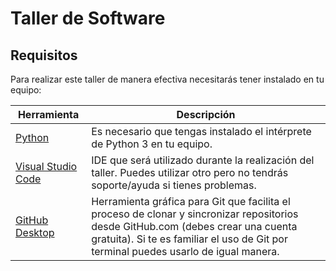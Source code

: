 # Taller de Software

## Requisitos

Para realizar este taller de manera efectiva necesitarás tener instalado en tu equipo:

| Herramienta | Descripción |
|-------------|-------------|
| [Python](https://www.python.org/downloads/release/) | Es necesario que tengas instalado el intérprete de Python 3 en tu equipo.  |
| [Visual Studio Code](https://code.visualstudio.com/) | IDE que será utilizado durante la realización del taller. Puedes utilizar otro pero no tendrás soporte/ayuda si tienes problemas. |
| [GitHub Desktop](https://desktop.github.com/) | Herramienta gráfica para Git que facilita el proceso de clonar y sincronizar repositorios desde GitHub.com (debes crear una cuenta gratuita). Si te es familiar el uso de Git por terminal puedes usarlo de igual manera.
